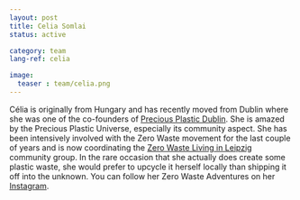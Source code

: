 ```yaml
---
layout: post
title: Celia Somlai
status: active

category: team
lang-ref: celia

image:
  teaser : team/celia.png
---
```


Célia is originally from Hungary and has recently moved from Dublin where she was one of the co-founders of [Precious Plastic Dublin](https://www.preciousplasticdublin.org/). She is amazed by the Precious Plastic Universe, especially its community aspect. She has been intensively involved with the Zero Waste movement for the last couple of years and is now coordinating the [Zero Waste Living in Leipzig](http://zerowastelivinginleipzig.de/) community group. In the rare occasion that she actually does create some plastic waste, she would prefer to upcycle it herself locally than shipping it off into the unknown. You can follow her Zero Waste Adventures on her [Instagram](https://www.instagram.com/zerowaste.adventures/).

